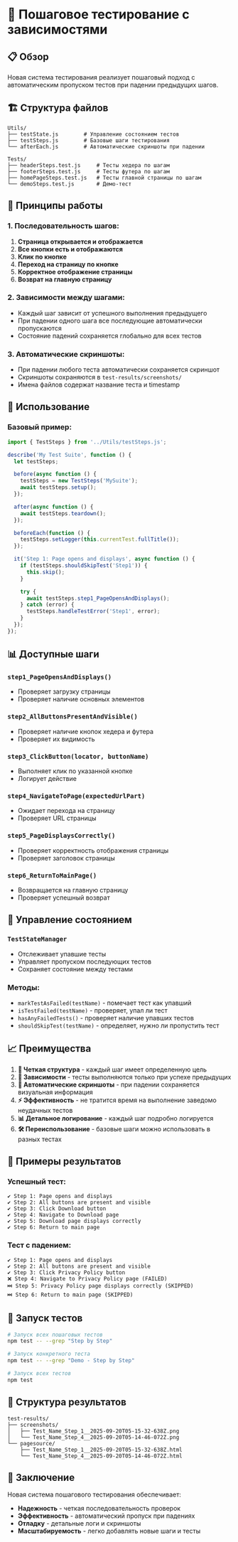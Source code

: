 # 🧪 Пошаговое тестирование с зависимостями

## 📋 Обзор

Новая система тестирования реализует пошаговый подход с автоматическим пропуском тестов при падении предыдущих шагов.

## 🏗️ Структура файлов

```
Utils/
├── testState.js        # Управление состоянием тестов
├── testSteps.js        # Базовые шаги тестирования
└── afterEach.js        # Автоматические скриншоты при падении

Tests/
├── headerSteps.test.js     # Тесты хедера по шагам
├── footerSteps.test.js     # Тесты футера по шагам
├── homePageSteps.test.js   # Тесты главной страницы по шагам
└── demoSteps.test.js       # Демо-тест
```

## 🎯 Принципы работы

### 1. **Последовательность шагов:**

1. **Страница открывается и отображается**
2. **Все кнопки есть и отображаются**
3. **Клик по кнопке**
4. **Переход на страницу по кнопке**
5. **Корректное отображение страницы**
6. **Возврат на главную страницу**

### 2. **Зависимости между шагами:**

- Каждый шаг зависит от успешного выполнения предыдущего
- При падении одного шага все последующие автоматически пропускаются
- Состояние падений сохраняется глобально для всех тестов

### 3. **Автоматические скриншоты:**

- При падении любого теста автоматически сохраняется скриншот
- Скриншоты сохраняются в `test-results/screenshots/`
- Имена файлов содержат название теста и timestamp

## 🚀 Использование

### Базовый пример:

```javascript
import { TestSteps } from '../Utils/testSteps.js';

describe('My Test Suite', function () {
  let testSteps;

  before(async function () {
    testSteps = new TestSteps('MySuite');
    await testSteps.setup();
  });

  after(async function () {
    await testSteps.teardown();
  });

  beforeEach(function () {
    testSteps.setLogger(this.currentTest.fullTitle());
  });

  it('Step 1: Page opens and displays', async function () {
    if (testSteps.shouldSkipTest('Step1')) {
      this.skip();
    }

    try {
      await testSteps.step1_PageOpensAndDisplays();
    } catch (error) {
      testSteps.handleTestError('Step1', error);
    }
  });
});
```

## 📊 Доступные шаги

### `step1_PageOpensAndDisplays()`

- Проверяет загрузку страницы
- Проверяет наличие основных элементов

### `step2_AllButtonsPresentAndVisible()`

- Проверяет наличие кнопок хедера и футера
- Проверяет их видимость

### `step3_ClickButton(locator, buttonName)`

- Выполняет клик по указанной кнопке
- Логирует действие

### `step4_NavigateToPage(expectedUrlPart)`

- Ожидает перехода на страницу
- Проверяет URL страницы

### `step5_PageDisplaysCorrectly()`

- Проверяет корректность отображения страницы
- Проверяет заголовок страницы

### `step6_ReturnToMainPage()`

- Возвращается на главную страницу
- Проверяет успешный возврат

## 🔧 Управление состоянием

### `TestStateManager`

- Отслеживает упавшие тесты
- Управляет пропуском последующих тестов
- Сохраняет состояние между тестами

### Методы:

- `markTestAsFailed(testName)` - помечает тест как упавший
- `isTestFailed(testName)` - проверяет, упал ли тест
- `hasAnyFailedTests()` - проверяет наличие упавших тестов
- `shouldSkipTest(testName)` - определяет, нужно ли пропустить тест

## 📈 Преимущества

1. **🎯 Четкая структура** - каждый шаг имеет определенную цель
2. **🔄 Зависимости** - тесты выполняются только при успехе предыдущих
3. **📸 Автоматические скриншоты** - при падении сохраняется визуальная информация
4. **⚡ Эффективность** - не тратится время на выполнение заведомо неудачных тестов
5. **📊 Детальное логирование** - каждый шаг подробно логируется
6. **🛠️ Переиспользование** - базовые шаги можно использовать в разных тестах

## 🎨 Примеры результатов

### Успешный тест:

```
✔ Step 1: Page opens and displays
✔ Step 2: All buttons are present and visible
✔ Step 3: Click Download button
✔ Step 4: Navigate to Download page
✔ Step 5: Download page displays correctly
✔ Step 6: Return to main page
```

### Тест с падением:

```
✔ Step 1: Page opens and displays
✔ Step 2: All buttons are present and visible
✔ Step 3: Click Privacy Policy button
❌ Step 4: Navigate to Privacy Policy page (FAILED)
⏭️ Step 5: Privacy Policy page displays correctly (SKIPPED)
⏭️ Step 6: Return to main page (SKIPPED)
```

## 🚀 Запуск тестов

```bash
# Запуск всех пошаговых тестов
npm test -- --grep "Step by Step"

# Запуск конкретного теста
npm test -- --grep "Demo - Step by Step"

# Запуск всех тестов
npm test
```

## 📁 Структура результатов

```
test-results/
├── screenshots/
│   ├── Test_Name_Step_1__2025-09-20T05-15-32-638Z.png
│   └── Test_Name_Step_4__2025-09-20T05-14-46-072Z.png
└── pagesource/
    ├── Test_Name_Step_1__2025-09-20T05-15-32-638Z.html
    └── Test_Name_Step_4__2025-09-20T05-14-46-072Z.html
```

## 🎉 Заключение

Новая система пошагового тестирования обеспечивает:

- **Надежность** - четкая последовательность проверок
- **Эффективность** - автоматический пропуск при падениях
- **Отладку** - детальные логи и скриншоты
- **Масштабируемость** - легко добавлять новые шаги и тесты
